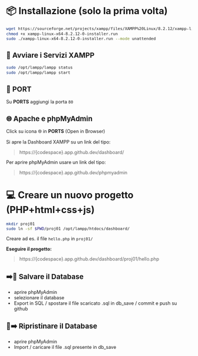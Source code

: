 <div style="font-size: 90%;">

# 📦 Installazione (solo la prima volta)

```bash
wget https://sourceforge.net/projects/xampp/files/XAMPP%20Linux/8.2.12/xampp-linux-x64-8.2.12-0-installer.run
chmod +x xampp-linux-x64-8.2.12-0-installer.run
sudo ./xampp-linux-x64-8.2.12-0-installer.run --mode unattended
```

## 🚀 Avviare i Servizi XAMPP
```bash
sudo /opt/lampp/lampp status
sudo /opt/lampp/lampp start
```

## 🔌 PORT

Su **PORTS** aggiungi la porta `80`

## 🌐 Apache e phpMyAdmin

Click su icona 🌐 in **PORTS** (Open in Browser)

Si apre la Dashboard XAMPP su un link del tipo:
> https://{codespace}.app.github.dev/dashboard/

Per aprire phpMyAdmin usare un link del tipo:
> https://{codespace}.app.github.dev/phpmyadmin

# 💻 Creare un nuovo progetto (PHP+html+css+js)

```bash
mkdir proj01
sudo ln -sf $PWD/proj01 /opt/lampp/htdocs/dashboard/
```

Creare ad es. il file `hello.php` in `proj01/`

**Eseguire il progetto:**
> https://{codespace}.app.github.dev/dashboard/proj01/hello.php

## ➡️💾 Salvare il Database
- aprire phpMyAdmin
- selezionare il database
- Export in SQL / spostare il file scaricato .sql in db_save / commit e push su github

## 💾➡️ Ripristinare il Database
- aprire phpMyAdmin
- Import / caricare il file .sql presente in db_save

</div>